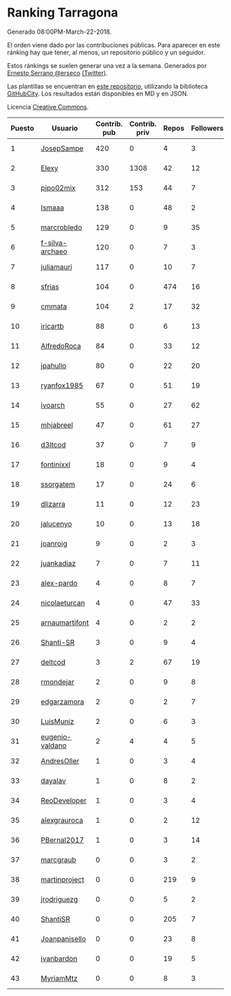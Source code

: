 # Ranking Tarragona

Generado 08:00PM-March-22-2018.

El orden viene dado por las contribuciones públicas. Para aparecer en este ránking hay que tener, al menos, un repositorio público y un seguidor.

Estos ránkings se suelen generar una vez a la semana. Generados por [Ernesto Serrano @erseco](https://github.com/erseco/) [(Twitter)](https://twitter.com/erseco).

Las plantillas se encuentran en [este repositorio](https://github.com/iblancasa/GH-Spanish-Ranking), utilizando la biblioteca [GitHubCity](https://github.com/iblancasa/GitHubCity). Los resultados están disponibles en MD y en JSON.

Licencia [Creative Commons](https://creativecommons.org/licenses/by/4.0/).

| Puesto   |  Usuario  | Contrib. pub | Contrib. priv |Repos| Followers | Desde |  Avatar  |
|----------|-----------|--------------|---------------|-----|-----------|-------|----------|
|1|[JosepSampe](https://github.com/JosepSampe)|420|0|4|3|2015-01-08|![JosepSampe](https://avatars0.githubusercontent.com/u/10448186)|
|2|[Elexy](https://github.com/Elexy)|330|1308|42|12|2010-10-14|![Elexy](https://avatars2.githubusercontent.com/u/439063)|
|3|[pipo02mix](https://github.com/pipo02mix)|312|153|44|7|2011-07-03|![pipo02mix](https://avatars2.githubusercontent.com/u/892157)|
|4|[Ismaaa](https://github.com/Ismaaa)|138|0|48|2|2016-09-16|![Ismaaa](https://avatars0.githubusercontent.com/u/22240843)|
|5|[marcrobledo](https://github.com/marcrobledo)|129|0|9|35|2015-09-19|![marcrobledo](https://avatars0.githubusercontent.com/u/14358263)|
|6|[f-silva-archaeo](https://github.com/f-silva-archaeo)|120|0|7|3|2016-05-04|![f-silva-archaeo](https://avatars3.githubusercontent.com/u/19189330)|
|7|[juliamauri](https://github.com/juliamauri)|117|0|10|7|2013-11-28|![juliamauri](https://avatars0.githubusercontent.com/u/6062402)|
|8|[sfrias](https://github.com/sfrias)|104|0|474|16|2012-05-06|![sfrias](https://avatars2.githubusercontent.com/u/1711545)|
|9|[cmmata](https://github.com/cmmata)|104|2|17|32|2013-04-22|![cmmata](https://avatars1.githubusercontent.com/u/4223148)|
|10|[iricartb](https://github.com/iricartb)|88|0|6|13|2016-07-19|![iricartb](https://avatars2.githubusercontent.com/u/20545552)|
|11|[AlfredoRoca](https://github.com/AlfredoRoca)|84|0|33|12|2014-08-15|![AlfredoRoca](https://avatars2.githubusercontent.com/u/8455554)|
|12|[jpahullo](https://github.com/jpahullo)|80|0|22|20|2012-07-26|![jpahullo](https://avatars3.githubusercontent.com/u/2048296)|
|13|[ryanfox1985](https://github.com/ryanfox1985)|67|0|51|19|2011-10-26|![ryanfox1985](https://avatars2.githubusercontent.com/u/1152728)|
|14|[ivoarch](https://github.com/ivoarch)|55|0|27|62|2011-03-18|![ivoarch](https://avatars3.githubusercontent.com/u/677124)|
|15|[mhjabreel](https://github.com/mhjabreel)|47|0|61|27|2014-10-08|![mhjabreel](https://avatars1.githubusercontent.com/u/9088025)|
|16|[d3ltcod](https://github.com/d3ltcod)|37|0|7|9|2017-12-11|![d3ltcod](https://avatars1.githubusercontent.com/u/34439264)|
|17|[fontinixxl](https://github.com/fontinixxl)|18|0|9|4|2013-07-24|![fontinixxl](https://avatars0.githubusercontent.com/u/5080665)|
|18|[ssorgatem](https://github.com/ssorgatem)|17|0|24|6|2009-07-23|![ssorgatem](https://avatars2.githubusercontent.com/u/108138)|
|19|[dlizarra](https://github.com/dlizarra)|11|0|12|23|2015-04-12|![dlizarra](https://avatars2.githubusercontent.com/u/11906353)|
|20|[jalucenyo](https://github.com/jalucenyo)|10|0|13|18|2012-04-06|![jalucenyo](https://avatars1.githubusercontent.com/u/1618926)|
|21|[joanroig](https://github.com/joanroig)|9|0|2|3|2015-05-14|![joanroig](https://avatars3.githubusercontent.com/u/12451419)|
|22|[juankadiaz](https://github.com/juankadiaz)|7|0|7|11|2013-10-04|![juankadiaz](https://avatars2.githubusercontent.com/u/5609996)|
|23|[alex-pardo](https://github.com/alex-pardo)|4|0|8|7|2012-09-19|![alex-pardo](https://avatars0.githubusercontent.com/u/2378470)|
|24|[nicolaeturcan](https://github.com/nicolaeturcan)|4|0|47|33|2014-04-10|![nicolaeturcan](https://avatars3.githubusercontent.com/u/7248811)|
|25|[arnaumartifont](https://github.com/arnaumartifont)|4|0|2|2|2014-11-07|![arnaumartifont](https://avatars1.githubusercontent.com/u/9613200)|
|26|[Shanti-SR](https://github.com/Shanti-SR)|3|0|9|4|2014-11-12|![Shanti-SR](https://avatars0.githubusercontent.com/u/9694646)|
|27|[deltcod](https://github.com/deltcod)|3|2|67|19|2015-09-22|![deltcod](https://avatars1.githubusercontent.com/u/14791993)|
|28|[rmondejar](https://github.com/rmondejar)|2|0|9|8|2008-06-20|![rmondejar](https://avatars1.githubusercontent.com/u/14419)|
|29|[edgarzamora](https://github.com/edgarzamora)|2|0|2|7|2013-05-02|![edgarzamora](https://avatars3.githubusercontent.com/u/4320475)|
|30|[LuisMuniz](https://github.com/LuisMuniz)|2|0|6|3|2014-07-18|![LuisMuniz](https://avatars0.githubusercontent.com/u/8201284)|
|31|[eugenio-valdano](https://github.com/eugenio-valdano)|2|4|4|5|2014-03-12|![eugenio-valdano](https://avatars2.githubusercontent.com/u/6929185)|
|32|[AndresOller](https://github.com/AndresOller)|1|0|3|4|2013-07-06|![AndresOller](https://avatars1.githubusercontent.com/u/4953625)|
|33|[dayalav](https://github.com/dayalav)|1|0|8|2|2013-06-10|![dayalav](https://avatars2.githubusercontent.com/u/4660940)|
|34|[ReoDeveloper](https://github.com/ReoDeveloper)|1|0|3|4|2013-01-20|![ReoDeveloper](https://avatars2.githubusercontent.com/u/3322211)|
|35|[alexgrauroca](https://github.com/alexgrauroca)|1|0|2|12|2013-07-31|![alexgrauroca](https://avatars3.githubusercontent.com/u/5131860)|
|36|[PBernal2017](https://github.com/PBernal2017)|1|0|3|14|2017-02-23|![PBernal2017](https://avatars0.githubusercontent.com/u/25979373)|
|37|[marcgraub](https://github.com/marcgraub)|0|0|3|2|2012-10-02|![marcgraub](https://avatars3.githubusercontent.com/u/2468006)|
|38|[martinproject](https://github.com/martinproject)|0|0|219|9|2008-06-13|![martinproject](https://avatars0.githubusercontent.com/u/13601)|
|39|[jrodriguezg](https://github.com/jrodriguezg)|0|0|5|2|2013-02-05|![jrodriguezg](https://avatars1.githubusercontent.com/u/3486118)|
|40|[ShantiSR](https://github.com/ShantiSR)|0|0|205|7|2013-01-16|![ShantiSR](https://avatars3.githubusercontent.com/u/3288528)|
|41|[Joanpanisello](https://github.com/Joanpanisello)|0|0|23|8|2013-09-20|![Joanpanisello](https://avatars1.githubusercontent.com/u/5502417)|
|42|[ivanbardon](https://github.com/ivanbardon)|0|0|19|5|2013-10-30|![ivanbardon](https://avatars3.githubusercontent.com/u/5808889)|
|43|[MyriamMtz](https://github.com/MyriamMtz)|0|0|8|3|2013-11-25|![MyriamMtz](https://avatars3.githubusercontent.com/u/6032560)|
